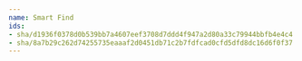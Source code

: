 ```yaml
---
name: Smart Find
ids:
- sha/d1936f0378d0b539bb7a4607eef3708d7ddd4f947a2d80a33c79944bbfb4e4c4  # Smart Find
- sha/8a7b29c262d74255735eaaaf2d0451db71c2b7fdfcad0cfd5dfd8dc16d6f0f37  # Smart Find
---
```

